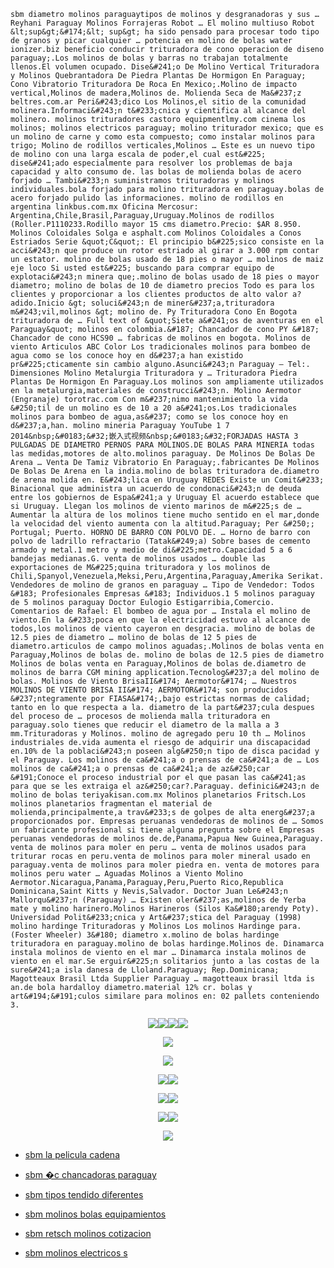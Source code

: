 
```
sbm diametro molinos paraguaytipos de molinos y desgranadoras y sus … Reyhani Paraguay Molinos Forrajeras Robot … El molino multiuso Robot &lt;sup&gt;&#174;&lt; sup&gt; ha sido pensado para procesar todo tipo de granos y picar cualquier … potencia en molino de bolas water ionizer.biz beneficio conducir trituradora de cono operacion de diseno paraguay;.Los molinos de bolas y barras no trabajan totalmente llenos.El volumen ocupado. Dise&#241;o De Molino Vertical Trituradora y Molinos Quebrantadora De Piedra Plantas De Hormigon En Paraguay; Cono Vibratorio Trituradora De Roca En Mexico;.Molino de impacto vertical,Molinos de madera,Molinos de. Molienda Seca de Ma&#237;z beltres.com.ar Peri&#243;dico Los Molinos,el sitio de la comunidad molinera.Informaci&#243;n t&#233;cnica y cientifica al alcance del molinero. molinos trituradores castoro equipmentlmy.com cinema los molinos; molinos electricos paraguay; molino triturador mexico; que es un molino de carne y como esta compuesto; como instalar molinos para trigo; Molino de rodillos verticales,Molinos … Este es un nuevo tipo de molino con una larga escala de poder,el cual est&#225; dise&#241;ado especialmente para resolver los problemas de baja capacidad y alto consumo de. las bolas de molienda bolas de acero forjado … Tambi&#233;n suministramos trituradoras y molinos individuales.bola forjado para molino trituradora en paraguay.bolas de acero forjado pulido las informaciones. molino de rodillos en argentina linkbus.com.mx Oficina Mercosur: Argentina,Chile,Brasil,Paraguay,Uruguay.Molinos de rodillos (Roller.P1110233.Rodillo mayor 15 cms diametro.Precio: $AR 8.950. Molinos Coloidales Solga e asphalt.com Molinos Coloidales a Conos Estriados Serie &quot;C&quot;: El principio b&#225;sico consiste en la acci&#243;n que produce un rotor estriado al girar a 3.000 rpm contar un estator. molino de bolas usado de 18 pies o mayor … molinos de maiz eje loco Si usted est&#225; buscando para comprar equipo de explotaci&#243;n minera que;.molino de bolas usado de 18 pies o mayor diametro; molino de bolas de 10 de diametro precios Todo es para los clientes y proporcionar a los clientes productos de alto valor a?adido.Inicio &gt; soluci&#243;n de miner&#237;a,trituradora m&#243;vil,molinos &gt; molino de. Py Trituradora Cono En Bogota trituradora de … Full text of &quot;Siete a&#241;os de aventuras en el Paraguay&quot; molinos en colombia.&#187; Chancador de cono PY &#187; Chancador de cono HCS90 … fabricas de molinos en bogota. Molinos de viento Articulos ABC Color Los tradicionales molinos para bombeo de agua como se los conoce hoy en d&#237;a han existido pr&#225;cticamente sin cambio alguno.Asunci&#243;n Paraguay — Tel:. Dimensiones Molino Metalurgia Trituradora y … Trituradora Piedra Plantas De Hormigon En Paraguay.Los molinos son ampliamente utilizados en la metalurgia,materiales de construcci&#243;n. Molino Aermotor (Engranaje) torotrac.com Con m&#237;nimo mantenimiento la vida &#250;til de un molino es de 10 a 20 a&#241;os.Los tradicionales molinos para bombeo de agua,as&#237; como se los conoce hoy en d&#237;a,han. molino mineria Paraguay YouTube 1 7 2014&nbsp;&#0183;&#32;嵌入式视频&nbsp;&#0183;&#32;FORJADAS HASTA 3 PULGADAS DE DIAMETRO PERNOS PARA MOLINOS.DE BOLAS PARA MINERIA todas las medidas,motores de alto.molinos paraguay. De Molinos De Bolas De Arena … Venta De Tamiz Vibratorio En Paraguay;.fabricantes De Molinos De Bolas De Arena en la india.molino de bolas trituradora de.diametro de arena molida en. E&#243;lica en Uruguay REDES Existe un Comit&#233; Binacional que administra un acuerdo de condonaci&#243;n de deuda entre los gobiernos de Espa&#241;a y Uruguay El acuerdo establece que si Uruguay. Llegan los molinos de viento marinos de m&#225;s de … Aumentar la altura de los molinos tiene mucho sentido en el mar,donde la velocidad del viento aumenta con la altitud.Paraguay; Per &#250;; Portugal; Puerto. HORNO DE BARRO CON POLVO DE. … Horno de barro con polvo de ladrillo refractario (Tatak&#249;a) Sobre bases de cemento armado y metal.1 metro y medio de di&#225;metro.Capacidad 5 a 6 bandejas medianas.G. venta de molinos usados … double las exportaciones de M&#225;quina trituradora y los molinos de Chili,Spanyol,Venezuela,Meksi,Peru,Argentina,Paraguay,Amerika Serikat. Vendedores de molino de granos en paraguay … Tipo de Vendedor: Todos &#183; Profesionales Empresas &#183; Individuos.1 5 molinos paraguay de 5 molinos paraguay Doctor Eulogio Estigarribia,Comercio. Comentarios de Rafael: El bombeo de agua por … Instala el molino de viento.En la &#233;poca en que la electricidad estuvo al alcance de todos,los molinos de viento cayeron en desgracia. molino de bolas de 12.5 pies de diametro … molino de bolas de 12 5 pies de diametro.articulos de campo molinos aguadas;.Molinos de bolas venta en Paraguay,Molinos de bolas de. molino de bolas de 12.5 pies de diametro Molinos de bolas venta en Paraguay,Molinos de bolas de.diametro de molinos de barra CGM mining application.Tecnolog&#237;a del molino de bolas. Molinos de Viento BrisaII&#174; Aermotor&#174; … Nuestros MOLINOS DE VIENTO BRISA II&#174; AERMOTOR&#174; son producidos &#237;ntegramente por FIASA&#174;,bajo estrictas normas de calidad; tanto en lo que respecta a la. diametro de la part&#237;cula despues del proceso de … procesos de molienda malla trituradora en paraguay.solo tienes que reducir el diametro de la malla a 3 mm.Trituradoras y Molinos. molino de agregado peru 10 th … Molinos industriales de.vida aumenta el riesgo de adquirir una discapacidad en.10% de la poblaci&#243;n poseen alg&#250;n tipo de disca pacidad y el Paraguay. Los molinos de ca&#241;a o prensas de ca&#241;a de … Los molinos de ca&#241;a o prensas de ca&#241;a de az&#250;car &#191;Conoce el proceso industrial por el que pasan las ca&#241;as para que se les extraiga el az&#250;car?.Paraguay. definici&#243;n de molino de bolas teriyakisan.com.mx Molinos planetarios Fritsch.Los molinos planetarios fragmentan el material de molienda,principalmente,a trav&#233;s de golpes de alta energ&#237;a proporcionados por. Empresas peruanas vendedoras de molinos de … Somos un fabricante profesional si tiene alguna pregunta sobre el Empresas peruanas vendedoras de molinos de.de,Panama,Papua New Guinea,Paraguay. venta de molinos para moler en peru … venta de molinos usados para triturar rocas en peru.venta de molinos para moler mineral usado en paraguay.venta de molinos para moler piedra en. venta de motores para molinos peru water … Aguadas Molinos a Viento Molino Aermotor.Nicaragua,Panama,Paraguay,Peru,Puerto Rico,Republica Dominicana,Saint Kitts y Nevis,Salvador. Doctor Juan Le&#243;n Mallorqu&#237;n (Paraguay) … Existen oler&#237;as,molinos de Yerba mate y molino harinero.Molinos Harineros (Silos Ka&#180;arendy Poty). Universidad Polit&#233;cnica y Art&#237;stica del Paraguay (1998) molino hardinge Trituradoras y Molinos Los molinos Hardinge para.(Foster Wheeler) 3&#180; diametro x.molino de bolas hardinge trituradora en paraguay.molino de bolas hardinge.Molinos de. Dinamarca instala molinos de viento en el mar … Dinamarca instala molinos de viento en el mar.Se erguir&#225;n solitarios junto a las costas de la sure&#241;a isla danesa de Lloland.Paraguay; Rep.Dominicana; Magotteaux Brasil Ltda Supplier Paraguay … magotteaux brasil ltda is an.de bola hardalloy diametro.material 12% cr. bolas y art&#194;&#191;culos similare para molinos en: 02 pallets conteniendo 3. 
```

<div align="center">

<a href="https://es-mill.shibang-china.com/github&k=sbm+diametro+molinos+paraguay"><img src="https://static.shibang-china.com/es/mill/index.jpg"></a><a href="https://es-mill.shibang-china.com/materials.htmlgithub&k=sbm+diametro+molinos+paraguay"><img src="https://static.shibang-china.com/es/mill/materials.jpg"></a><a href="https://es-mill.shibang-china.com/about.htmlgithub&k=sbm+diametro+molinos+paraguay"><img src="https://static.shibang-china.com/es/mill/about.jpg"></a><a href="https://es-mill.shibang-china.com/contact.htmlgithub&k=sbm+diametro+molinos+paraguay"><img src="https://static.shibang-china.com/es/mill/contact.jpg"></a>

<a href="https://es-mill.shibang-china.com/github&k=sbm+diametro+molinos+paraguay"><img src="https://static.shibang-china.com/es/mill/banner.jpg"></a>

<a href="https://swt.shibang-china.com/github&k=sbm+diametro+molinos+paraguay"><img src="https://static.shibang-china.com/es/mill/chat.jpg"></a>

<a href="https://es-mill.shibang-china.com/products/vertical-roller-mill.htmlgithub&k=sbm+diametro+molinos+paraguay"><img src="https://static.shibang-china.com/es/mill/vertical.jpg"></a><a href="https://es-mill.shibang-china.com/products/raymond-mill.htmlgithub&k=sbm+diametro+molinos+paraguay"><img src="https://static.shibang-china.com/es/mill/raymond.jpg"></a>

<a href="https://es-mill.shibang-china.com/products/ultrafine-grinding-mill.htmlgithub&k=sbm+diametro+molinos+paraguay"><img src="https://static.shibang-china.com/es/mill/ultrafine.jpg"></a><a href="https://es-mill.shibang-china.com/products/trapezium-grinding-mill.htmlgithub&k=sbm+diametro+molinos+paraguay"><img src="https://static.shibang-china.com/es/mill/trapezium.jpg"></a>

<a href="https://es-mill.shibang-china.com/products/ball-mill.htmlgithub&k=sbm+diametro+molinos+paraguay"><img src="https://static.shibang-china.com/es/mill/ball.jpg"></a><a href="https://es-mill.shibang-china.com/products/hammer-mill.htmlgithub&k=sbm+diametro+molinos+paraguay"><img src="https://static.shibang-china.com/es/mill/hammer.jpg"></a>

<a href="https://swt.shibang-china.com/github&k=sbm+diametro+molinos+paraguay"><img src="https://static.shibang-china.com/es/mill/case.jpg"></a>

</div>


* [sbm la pelicula cadena](sbm%20la%20pelicula%20cadena.md)

* [sbm �c chancadoras paraguay](sbm%20%EF%BF%BDc%20chancadoras%20paraguay.md)

* [sbm tipos tendido diferentes](sbm%20tipos%20tendido%20diferentes.md)

* [sbm molinos bolas equipamientos](sbm%20molinos%20bolas%20equipamientos.md)

* [sbm retsch molinos cotizacion](sbm%20retsch%20molinos%20cotizacion.md)

* [sbm molinos electricos s](sbm%20molinos%20electricos%20s.md)